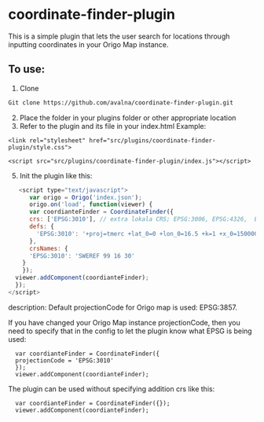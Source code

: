 # coordinate-finder-plugin
This is a simple plugin that lets the user search for locations through inputting coordinates in your Origo Map instance.

## To use:
1. Clone
```bash
Git clone https://github.com/avalna/coordinate-finder-plugin.git
```
2. Place the folder in your plugins folder or other appropriate location
3. Refer to the plugin and its file in your index.html
Example:
```
<link rel="stylesheet" href="src/plugins/coordinate-finder-plugin/style.css">
```
```
<script src="src/plugins/coordinate-finder-plugin/index.js"></script>
```

5. Init the plugin like this:

```javascript
   <script type="text/javascript">
      var origo = Origo('index.json');
      origo.on('load', function(viewer) {
      var coordianteFinder = CoordinateFinder({
      crs: ['EPSG:3010'], // extra lokala CRS; EPSG:3006, EPSG:4326,  EPSG:3857 adderas alltid
      defs: {
        'EPSG:3010': '+proj=tmerc +lat_0=0 +lon_0=16.5 +k=1 +x_0=150000 +y_0=0 +ellps=GRS80 +units=m +no_defs'
      },
      crsNames: {
      'EPSG:3010': 'SWEREF 99 16 30' 
    }
    });
  viewer.addComponent(coordianteFinder);
  });
</script>
```
description:
Default projectionCode for Origo map is used: EPSG:3857.

If you have changed your Origo Map instance projectionCode, then you need to specify that in the config to let the plugin know what EPSG is being used:

```
  var coordianteFinder = CoordinateFinder({
  projectionCode = 'EPSG:3010'
  });
  viewer.addComponent(coordianteFinder);
```

The plugin can be used without specifying addition crs like this:

```
  var coordianteFinder = CoordinateFinder({});
  viewer.addComponent(coordianteFinder);
```


